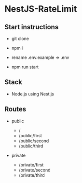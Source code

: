 # NestJS-RateLimit

## Start instructions

- git clone

- npm i

- rename .env.example => .env 

- npm run start

## Stack

- Node.js using Nest.js

## Routes

- public
  - /
  - /public/first
  - /public/second
  - /public/third

- private
  - /private/first
  - /private/second
  - /private/third